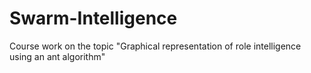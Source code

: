 # Swarm-Intelligence
Course work on the topic "Graphical representation of role intelligence using an ant algorithm"
